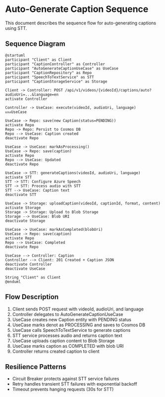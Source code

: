 # Auto-Generate Caption Sequence

This document describes the sequence flow for auto-generating captions using STT.

## Sequence Diagram

```plantuml
@startuml
participant "Client" as Client
participant "CaptionController" as Controller
participant "AutoGenerateCaptionUseCase" as UseCase
participant "CaptionRepository" as Repo
participant "SpeechToTextService" as STT
participant "CaptionStorageService" as Storage

Client -> Controller: POST /api/v1/videos/{videoId}/captions/auto?audioUri=...&language=en
activate Controller

Controller -> UseCase: execute(videoId, audioUri, language)
แหลUseCase

UseCase -> Repo: save(new Caption(status=PENDING))
activate Repo
Repo -> Repo: Persist to Cosmos DB
Repo --> UseCase: Caption created
deactivate Repo

UseCase -> UseCase: markAsProcessing()
UseCase -> Repo: save(caption)
activate Repo
Repo --> UseCase: Updated
deactivate Repo

UseCase -> STT: generateCaptions(videoId, audioUri, language)
activate STT
STT -> STT: Configure Azure Speech
STT -> STT: Process audio with STT
STT --> UseCase: Caption text
deactivate STT

UseCase -> Storage: uploadCaption(videoId, captionId, format, content)
activate Storage
Storage -> Storage: Upload to Blob Storage
Storage --> UseCase: Blob URI
deactivate Storage

UseCase -> UseCase: markAsCompleted(blobUri)
UseCase -> Repo: save(caption)
activate Repo
Repo --> UseCase: Completed
deactivate Repo

UseCase --> Controller: Caption
Controller --> Client: 201 Created + Caption JSON
deactivate Controller
deactivate UseCase

String "Client" as Client
@enduml
```

## Flow Description

1. Client sends POST request with videoId, audioUri, and language
2. Controller delegates to AutoGenerateCaptionUseCase
3. UseCase creates new Caption entity with PENDING status
4. UseCase marks denot as PROCESSING and saves to Cosmos DB
5. UseCase calls SpeechToTextService to generate captions
6. STT service processes audio and returns caption text
7. UseCase uploads caption content to Blob Storage
8. UseCase marks caption as COMPLETED with blob URI
9. Controller returns created caption to client

## Resilience Patterns

- Circuit Breaker protects against STT service failures
- Retry handles transient STT failures with exponential backoff
- Timeout prevents hanging requests (30s for STT)

